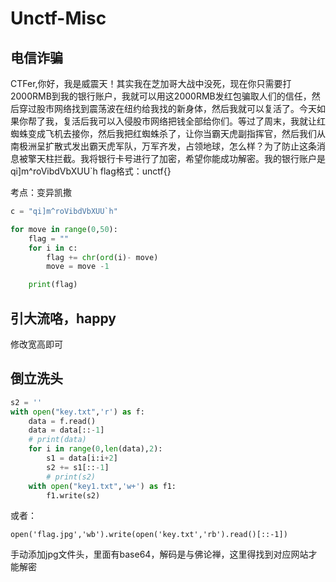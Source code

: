 # Unctf-Misc

## 电信诈骗

CTFer,你好，我是威震天！其实我在芝加哥大战中没死，现在你只需要打2000RMB到我的银行账户，我就可以用这2000RMB发红包骗取人们的信任，然后穿过股市网络找到震荡波在纽约给我找的新身体，然后我就可以复活了。今天如果你帮了我，复活后我可以入侵股市网络把钱全部给你们。等过了周末，我就让红蜘蛛变成飞机去接你，然后我把红蜘蛛杀了，让你当霸天虎副指挥官，然后我们从南极洲呈扩散式发出霸天虎军队，万军齐发，占领地球，怎么样？为了防止这条消息被擎天柱拦截。我将银行卡号进行了加密，希望你能成功解密。我的银行账户是qi]m^roVibdVbXUU`h
flag格式：unctf{}

考点：变异凯撒

```py
c = "qi]m^roVibdVbXUU`h"

for move in range(0,50):
    flag = ""
    for i in c:
        flag += chr(ord(i)- move)
        move = move -1

    print(flag)
```

## 引大流咯，happy

修改宽高即可

## 倒立洗头

```py
s2 = ''
with open("key.txt",'r') as f:
    data = f.read()
    data = data[::-1]
    # print(data)
    for i in range(0,len(data),2):
        s1 = data[i:i+2]
        s2 += s1[::-1]
        # print(s2)
    with open("key1.txt",'w+') as f1:
        f1.write(s2)
```

或者：

`open('flag.jpg','wb').write(open('key.txt','rb').read()[::-1])`

手动添加jpg文件头，里面有base64，解码是与佛论禅，这里得找到对应网站才能解密